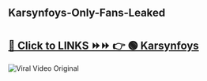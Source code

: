 
 ## Karsynfoys-Only-Fans-Leaked

# <h2><a href="https://clipsfans.com/Karsynfoys&ref=git">🔗 Click to LINKS ⏩⏩ 👉 🟢 Karsynfoys </a></h2>

<a href="https://clipsfans.com/Karsynfoys&ref=git" rel="nofollow" data-target="animated-image.originalLink"><img src="https://i.ibb.co.com/xMMVF88/686577567.gif" alt="Viral Video Original" style="max-width: 100%; display: inline-block;" data-target="animated-image.originalImage"></a>
